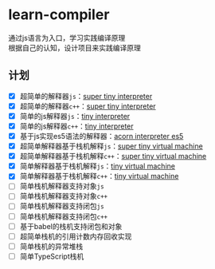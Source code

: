 # learn-compiler
通过js语言为入口，学习实践编译原理<br/>
根据自己的认知，设计项目来实践编译原理
## 计划
- [x] 超简单的解释器`js`：[super tiny interpreter](./super-tiny-interpreter)
- [x] 超简单的解释器`c++`：[super tiny interpreter](./cpp-super-tiny-interpreter)
- [x] 简单的js解释器`js`：[tiny interpreter](./tiny-interpreter)
- [x] 简单的js解释器`c++`：[tiny interpreter](./cpp-tiny-interpreter)
- [x] 基于js实现es5语法的解释器：[acorn interpreter es5](./acorn-interpreter-es5)
- [x] 超简单解释器基于栈机解释`js`：[super tiny virtual machine](./super-tiny-virtual-machine)
- [x] 超简单解释器基于栈机解释`c++`：[super tiny virtual machine](./cpp-super-tiny-virtual-machine)
- [x] 简单解释器基于栈机解释`js`：[tiny virtual machine](./tiny-virtual-machine)
- [x] 简单解释器基于栈机解释`c++`：[tiny virtual machine](./cpp-tiny-virtual-machine)
- [ ] 简单栈机解释器支持对象`js`
- [ ] 简单栈机解释器支持对象`c++`
- [ ] 简单栈机解释器支持闭包`js`
- [ ] 简单栈机解释器支持闭包`c++`
- [ ] 基于babel的栈机支持闭包和对象
- [ ] 超简单栈机的引用计数内存回收实现
- [ ] 简单栈机的异常堆栈
- [ ] 简单TypeScript栈机